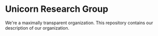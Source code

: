 # Unicorn Research Group
We're a maximally transparent organization.  This repository contains our description of our organization.
